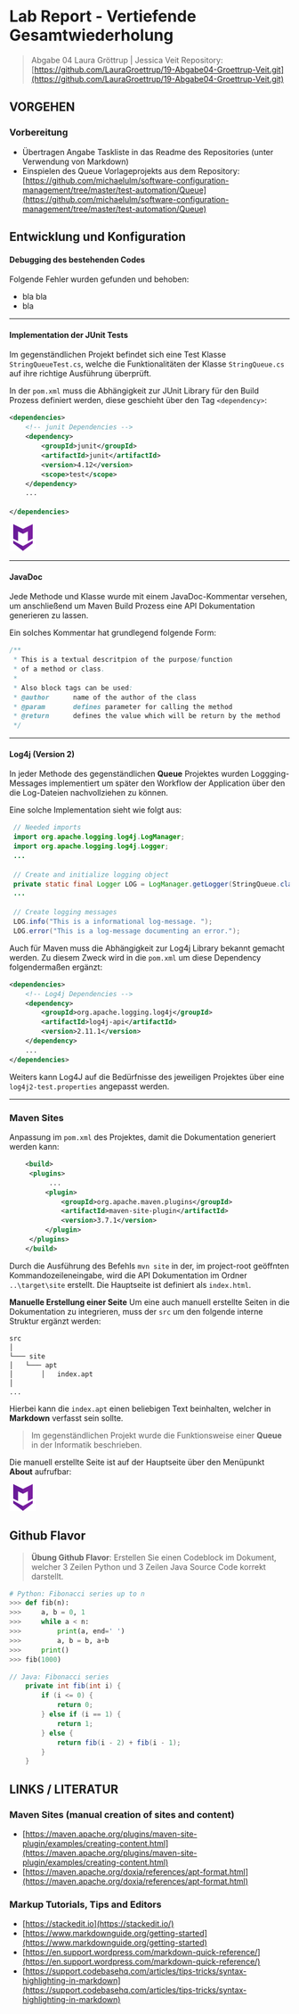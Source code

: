 # Lab Report - Vertiefende Gesamtwiederholung
> Abgabe 04
> Laura Gröttrup | Jessica Veit
>Repository: [https://github.com/LauraGroettrup/19-Abgabe04-Groettrup-Veit.git](https://github.com/LauraGroettrup/19-Abgabe04-Groettrup-Veit.git)
 
 

## VORGEHEN
### Vorbereitung 
-   Übertragen Angabe Taskliste in das Readme des Repositories (unter Verwendung von Markdown)
-   Einspielen des Queue Vorlageprojekts aus dem Repository:  
[https://github.com/michaelulm/software-configuration-management/tree/master/test-automation/Queue](https://github.com/michaelulm/software-configuration-management/tree/master/test-automation/Queue)


## Entwicklung und Konfiguration
#### Debugging des bestehenden Codes

Folgende Fehler wurden gefunden und behoben: 
 - bla bla
 - bla
---
#### Implementation der JUnit Tests
Im gegenständlichen Projekt befindet sich eine Test Klasse `StringQueueTest.cs`, welche die Funktionalitäten der Klasse `StringQueue.cs` auf ihre richtige Ausführung überprüft.  

In der `pom.xml` muss die Abhängigkeit zur JUnit Library für den Build Prozess definiert werden, diese geschieht über den Tag `<dependency>`: 
```xml
<dependencies>
	<!-- junit Dependencies -->
	<dependency>
		<groupId>junit</groupId>
		<artifactId>junit</artifactId>
		<version>4.12</version>
		<scope>test</scope>
	</dependency>	
	...
	
</dependencies>
```

![Screenshot - Manuell erstellte Maven Site](https://github.com/adam-p/markdown-here/raw/master/src/common/images/icon48.png)

---
#### JavaDoc 
Jede Methode und Klasse wurde mit einem JavaDoc-Kommentar versehen, um anschließend um Maven Build Prozess eine API Dokumentation generieren zu lassen. 

Ein solches Kommentar hat grundlegend folgende Form: 
```Java
/**
 * This is a textual descritpion of the purpose/function 
 * of a method or class. 
 * 
 * Also block tags can be used: 
 * @author		name of the author of the class
 * @param 		defines parameter for calling the method
 * @return		defines the value which will be return by the method
 */
```
---
#### Log4j (Version 2) 
In jeder Methode des gegenständlichen **Queue** Projektes wurden Loggging-Messages implementiert um später den Workflow der Application über den die Log-Dateien nachvollziehen zu können. 

Eine solche Implementation sieht wie folgt aus: 
```java
 // Needed imports
 import org.apache.logging.log4j.LogManager;
 import org.apache.logging.log4j.Logger;
 ...
 
 // Create and initialize logging object
 private static final Logger LOG = LogManager.getLogger(StringQueue.class);
 ...
 
 // Create logging messages
 LOG.info("This is a informational log-message. ");
 LOG.error("This is a log-message documenting an error.");
```
Auch für Maven muss die Abhängigkeit zur Log4j Library bekannt gemacht werden. Zu diesem Zweck wird in die `pom.xml` um diese Dependency folgendermaßen ergänzt: 
```xml
<dependencies>
	<!-- Log4j Dependencies -->
	<dependency>
		<groupId>org.apache.logging.log4j</groupId>
		<artifactId>log4j-api</artifactId>
		<version>2.11.1</version>
	</dependency>
	...
</dependencies>
```
Weiters kann Log4J auf die Bedürfnisse des jeweiligen Projektes über eine `log4j2-test.properties` angepasst werden. 


---
### Maven Sites 
Anpassung im `pom.xml` des Projektes, damit die Dokumentation generiert werden kann:
```xml
	<build>
     <plugins>
	      ...
		 <plugin>
		     <groupId>org.apache.maven.plugins</groupId>
		     <artifactId>maven-site-plugin</artifactId>
		     <version>3.7.1</version>
		 </plugin>
	 </plugins>
    </build>
```
Durch die Ausführung des Befehls `mvn site` in der, im project-root geöffnten Kommandozeileneingabe, wird die API Dokumentation im Ordner `..\target\site` erstellt. Die Hauptseite ist definiert als `index.html`. 

<b>Manuelle Erstellung einer Seite</b>
Um eine auch manuell erstellte Seiten in die Dokumentation zu integrieren, muss der `src` um den folgende interne Struktur ergänzt werden: 

```
src 
│
└─── site
│   └─── apt
│       │   index.apt
│   
...
```
Hierbei kann die `index.apt` einen beliebigen Text beinhalten, welcher in **Markdown** verfasst sein sollte. 
> Im gegenständlichen Projekt wurde die Funktionsweise einer **Queue** in der Informatik beschrieben. 

Die manuell erstellte Seite ist auf der Hauptseite über den Menüpunkt **About** aufrufbar:


![Screenshot - Manuell erstellte Maven Site](https://github.com/adam-p/markdown-here/raw/master/src/common/images/icon48.png)

## Github Flavor
> **Übung Github Flavor**: Erstellen Sie einen Codeblock im Dokument, welcher 3 Zeilen Python und 3 Zeilen Java Source Code korrekt darstellt.

```python 
# Python: Fibonacci series up to n
>>> def fib(n):
>>>     a, b = 0, 1
>>>     while a < n:
>>>         print(a, end=' ')
>>>         a, b = b, a+b
>>>     print()
>>> fib(1000)
```    

```java
// Java: Fibonacci series 
    private int fib(int i) {
        if (i <= 0) {
            return 0;
        } else if (i == 1) {
            return 1;
        } else {
            return fib(i - 2) + fib(i - 1);
        }
    }
```    


## LINKS / LITERATUR
### Maven Sites (manual creation of sites and content)
- [https://maven.apache.org/plugins/maven-site-plugin/examples/creating-content.html](https://maven.apache.org/plugins/maven-site-plugin/examples/creating-content.html)
- [https://maven.apache.org/doxia/references/apt-format.html](https://maven.apache.org/doxia/references/apt-format.html)
### Markup Tutorials, Tips and Editors
- [https://stackedit.io](https://stackedit.io/)
- [https://www.markdownguide.org/getting-started](https://www.markdownguide.org/getting-started)
- [https://en.support.wordpress.com/markdown-quick-reference/](https://en.support.wordpress.com/markdown-quick-reference/)
- [https://support.codebasehq.com/articles/tips-tricks/syntax-highlighting-in-markdown](https://support.codebasehq.com/articles/tips-tricks/syntax-highlighting-in-markdown)